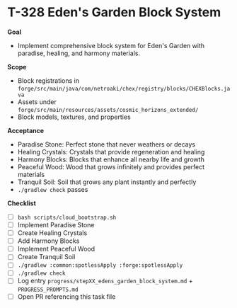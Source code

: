 # T-328 Eden's Garden Block System

**Goal**

- Implement comprehensive block system for Eden's Garden with paradise, healing, and harmony materials.

**Scope**

- Block registrations in `forge/src/main/java/com/netroaki/chex/registry/blocks/CHEXBlocks.java`
- Assets under `forge/src/main/resources/assets/cosmic_horizons_extended/`
- Block models, textures, and properties

**Acceptance**

- Paradise Stone: Perfect stone that never weathers or decays
- Healing Crystals: Crystals that provide regeneration and healing
- Harmony Blocks: Blocks that enhance all nearby life and growth
- Peaceful Wood: Wood that grows infinitely and provides perfect materials
- Tranquil Soil: Soil that grows any plant instantly and perfectly
- `./gradlew check` passes

**Checklist**

- [ ] `bash scripts/cloud_bootstrap.sh`
- [ ] Implement Paradise Stone
- [ ] Create Healing Crystals
- [ ] Add Harmony Blocks
- [ ] Implement Peaceful Wood
- [ ] Create Tranquil Soil
- [ ] `./gradlew :common:spotlessApply :forge:spotlessApply`
- [ ] `./gradlew check`
- [ ] Log entry `progress/stepXX_edens_garden_block_system.md` + `PROGRESS_PROMPTS.md`
- [ ] Open PR referencing this task file
